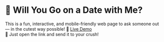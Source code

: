 # 💖 Will You Go on a Date with Me?

This is a fun, interactive, and mobile-friendly web page to ask someone out — in the cutest way possible!
👀 [Live Demo](https://akhils24.github.io/date_proposel/)  
📱 Just open the link and send it to your crush!
